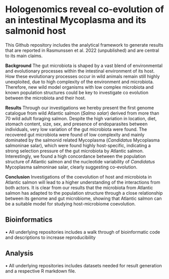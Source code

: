 # Hologenomics reveal co-evolution of an intestinal Mycoplasma and its salmonid host
This Github repository includes the analytical framework to generate results that are reported in Rasmunssen et al. 2022 (unpublished) and are central to its main claims.

**Background**
The gut microbiota is shaped by a vast blend of environmental and evolutionary processes within the intestinal environment of its host. How these evolutionary processes occur in wild animals remain still highly unexploited, due to high complexity of the environment and microbiota. Therefore, new wild model organisms with low complex microbiota and known population structures could be key to investigate co evolution between the microbiota and their host.

**Results**
Through our investigations we hereby present the first genome catalogue from wild Atlantic salmon (*Salmo salar*) derived from more than 70 wild adult foraging salmon. Despite the high variation in location, diet, stomach content, size, sex, and presence of endoparasites between individuals, very low variation of the gut microbiota were found. The recovered gut microbiota were found of low complexity and mainly dominated by the salmonid related Mycoplasma (*Candidatus* Mycoplasma salmoninae salar), which were found highly host-specific, indicating a strong selection pressure of the gut microbiota by Atlantic salmon. Interestingly, we found a high concordance between the population structure of Atlantic salmon and the nucleotide variability of *Candidatus* Mycoplasma salmoninae salar, clearly suggesting co-evolution.

**Conclusion**
Investigations of the coevolution of host and microbiota in Atlantic salmon will lead to a higher understanding of the interactions from both actors. It is clear from our results that the microbiota from Atlantic salmon has adapted to the population structure through a close relationship between its genome and gut microbiome, showing that Atlantic salmon can be a suitable model for studying host-microbiome coevolution.


<picture>
  <source media="(prefers-color-scheme: dark)" srcset="https://github.com/JacobAgerbo/Norwegian_wild_Salmon_2022/blob/main/.resources/Draft_Abstract.jpg">
  <source media="(prefers-color-scheme: light)" srcset="https://github.com/JacobAgerbo/Norwegian_wild_Salmon_2022/blob/main/.resources/Draft_Abstract.jpg">
</picture>


## Bioinformatics
• All underlying repositories includes a walk through of bioinformatic code and descriptions to increase reproducibility

## Analysis
• All underlying repositories includes datasets needed for result generation and a respective R markdown file.
